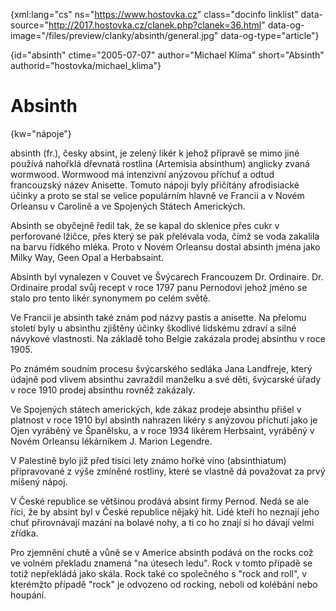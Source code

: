 
{xml:lang="cs" ns="https://www.hostovka.cz" class="docinfo linklist" data-source="http://2017.hostovka.cz/clanek.php?clanek=36.html" data-og-image="/files/preview/clanky/absinth/general.jpg" data-og-type="article"}

{id="absinth" ctime="2005-07-07" author="Michael Klíma" short="Absinth" authorid="hostovka/michael_klima"}

# Absinth

<!-- generated attribute kw by user_udpatekw.sh on 2019-06-30, do not edit -->

{kw="nápoje"}

absinth (fr.), česky absint, je zelený likér k jehož přípravě se mimo jiné používá nahořklá dřevnatá rostlina (Artemisia absinthum) anglicky zvaná wormwood. Wormwood má intenzivní anýzovou příchuť a odtud francouzský název Anisette. Tomuto nápoji byly přičítány afrodisiacké účinky a proto se stal se velice populárním hlavně ve Francii a v Novém Orleansu v Carolině a ve Spojených Státech Amerických.

Absinth se obyčejně ředil tak, že se kapal do sklenice přes cukr v perforované lžičce, přes který se pak přelévala voda, čímž se voda zakalila na barvu řídkého mléka. Proto v Novém Orleansu dostal absinth jména jako Milky Way, Geen Opal a Herbabsaint.

Absinth byl vynalezen v Couvet ve Švýcarech Francouzem Dr. Ordinaire. Dr. Ordinaire prodal svůj recept v roce 1797 panu Pernodovi jehož jméno se stalo pro tento likér synonymem po celém světě.

Ve Francii je absinth také znám pod názvy pastis a anisette. Na přelomu století byly u absinthu zjištěny účinky škodlivé lidskému zdraví a silné návykové vlastnosti. Na základě toho Belgie zakázala prodej absinthu v roce 1905.

Po známém soudním procesu švýcarského sedláka Jana Landfreje, který údajně pod vlivem absinthu zavraždil manželku a své děti, švýcarské úřady v roce 1910 prodej absinthu rovněž zakázaly.

Ve Spojených státech amerických, kde zákaz prodeje absinthu přišel v platnost v roce 1910 byl absinth nahrazen likéry s anýzovou příchutí jako je Ojen vyráběný ve Španělsku, a v roce 1934 likérem Herbsaint, vyráběný v Novém Orleansu lékárníkem J. Marion Legendre.

V Palestině bylo již před tisíci lety známo hořké víno (absinthiatum) připravované z výše zmíněné rostliny, které se vlastně dá považovat za prvý míšený nápoj.

V České republice se většinou prodává absint firmy Pernod. Nedá se ale říci, že by absint byl v České republice nějaký hit. Lidé kteří ho neznají jeho chuť přirovnávají mazání na bolavé nohy, a ti co ho znají si ho dávají velmi zřídka.

Pro zjemnění chutě a vůně se v Americe absinth podává on the rocks což ve volném překladu znamená "na útesech ledu". Rock v tomto případě se totiž nepřekládá jako skála. Rock také co společného s "rock and roll", v kterémžto případě "rock" je odvozeno od rocking, neboli od kolébání nebo houpání.

